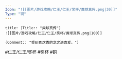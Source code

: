 ```yaml
---
Icon: "![[图片/游戏攻略/仁王/仁王/奖杯/粪球真传.png|30]]"
Type: "铜"
---
```

```ad-common-bronze-trophy
title: (Title:: "粪球真传")
![[图片/游戏攻略/仁王/仁王/奖杯/粪球真传.png|100]]

(Comment:: "受到喜欢粪的龙之进喜爱。")
```

#仁王/仁王/奖杯 #奖杯 #铜
